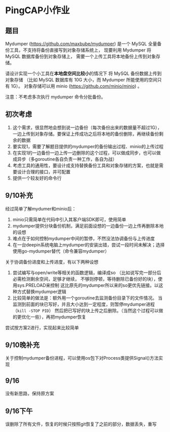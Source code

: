 # PingCAP小作业

## 题目

Mydumper (https://github.com/maxbube/mydumper) 是一个 MySQL 全量备份工具，不支持将备份直接写到对象存储系统上，
现要利用 Mydumper 将 MySQL 数据库备份到对象存储上，
需要一个上传工具将本地备份上传到对象存储。

请设计实现一个小工具在**本地盘空间比较小**的情况下
将 MySQL 备份数据上传到对象存储
（比如 MySQL 数据库有 10G 大小，而 Mydumper 所能使用的空间只有 1G）。
对象存储可以用 minio (https://github.com/minio/minio) 。

注意：不考虑多次执行 mydumper 命令分批备份。

## 初次考虑

1. 这个需求，很显然地会想到说一边备份（每次备份出来的数据量不超过1G），
一边上传到对象存储。要保证上传成功之后将本地的备份删除，再继续备份剩余的数据
2. 要实现1，需要了解题目提供的mydumper的备份输出过程、minio的上传过程
3. 在实现1的一边备份一边上传一边删除的这个过程，可以做成同步，也可以做成异步（多goroutine各自负责一种工作，各自为战） 
4. 考虑工具的通用性，要设计成支持替换备份工具和对象存储的方案，也就是需要设计合理的接口，并可配置
5. 提供一个较友好的命令行

## 9/10补充

经过简单了解mydumer和minio后：
1. minio只需简单在代码中引入其客户端SDK即可，使用简单
2. mydumper提供分块备份机制，满足前面设想的一边备份一边上传再删除本地的设想
3. 难点在于如何控制mydumper中间的暂停，不然没法协调备份与上传进度
4. 在一台deepin系统电脑上mydumper的安装出错，尝试一段时间未解决；选择使用go-mydumper替代（命令兼容mydumper）

关于协调备份进度和上传进度，有以下两种设想
1. 尝试编写与open/write等相关的函数逻辑，编译成so
（比如说写完一部分后必需检测剩余空间，足够才继续，
不够则停顿，等待删除已备份好的块），使用sys.PRELOAD来控制
这比原先的mydumper所以来的so更优先链接。以这种方式替换mydumper逻辑
2. 比较简单的做法是：额外用一个goroutine去监测备份目录下的文件情况。
当监测到前面的块已写好，并且大小达到一定程度，则暂停mydumper进程（`kill -STOP PID`）
然后把已写好的块上传之后删除。（当然这个过程可以做的更优化一些），再把mydumper恢复


尝试按方案2进行，实现起来比较简单

## 9/10晚补充

关于控制mydumper备份进程，可以使用os包下对Process类提供Signal()方法实现

## 9/16

没有新思路，保持原方案

## 9/16下午

误删除了所有文件，恢复的时候只按照git恢复了之前的部分，数据丢失，重写

